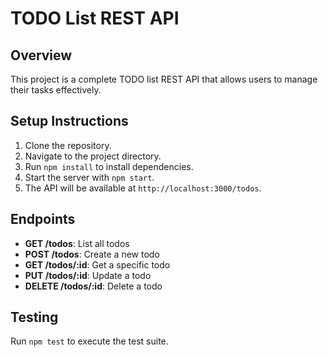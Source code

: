 # TODO List REST API

## Overview
This project is a complete TODO list REST API that allows users to manage their tasks effectively.

## Setup Instructions
1. Clone the repository.
2. Navigate to the project directory.
3. Run `npm install` to install dependencies.
4. Start the server with `npm start`.
5. The API will be available at `http://localhost:3000/todos`.

## Endpoints
- **GET /todos**: List all todos
- **POST /todos**: Create a new todo
- **GET /todos/:id**: Get a specific todo
- **PUT /todos/:id**: Update a todo
- **DELETE /todos/:id**: Delete a todo

## Testing
Run `npm test` to execute the test suite.